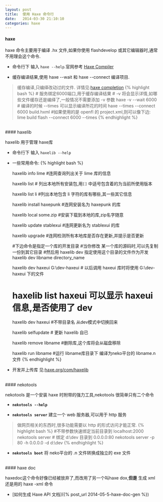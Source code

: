 ```yaml
---
layout: post
title:  使用 Haxe 命令行
date:   2014-03-30 21:10:10
categories: haxe
---
```

#### haxe

haxe 命令主要用于编译 .hx 文件,如果你使用 flashdevelop 或其它编辑器时,通常不用理会这个命令. 

 * 命令行下 输入 `haxe --help`.官网参考 [Haxe Compiler](http://haxe.org/doc/compiler?lang=en)

 * 缓存编译结果,使用 haxe --wait 和 haxe --connect 编译项目.
 > 缓存编译,只编绎改动过的文件. 详情见:[haxe completion]
	{% highlight bash %}
	# 服务绑定6000端口,用于缓存编译结果
	# -v 将会显示详情,如哪些文件缓存还是编绎了,一般情况不需要添加 -v 参数
	haxe -v --wait 6000
	# 编译的时候 --times 可以显示编译所花的时间
	haxe --times --connect 6000 build.hxml
	#如果使用的是 openfl 的 project.xml,则可以像下边:
	lime build flash --connect 6000 --times
	{% endhighlight %}

<!-- more -->

[编译-flag]:http://haxe.org/doc/compiler
[编译-define]:http://haxe.org/manual/tips_and_tricks
[haxe completion]:http://haxe.org/manual/completion


<br />
#### haxelib

haxelib 用于管理 haxe库

 * 命令行下 输入 `haxelib --help`

 * 一些常用命令:
 {% highlight bash %}
	
	haxelib info lime #连网查询列出关于 lime 库的信息
	
	haxelib list  # 列出本地所有安装包,用`[]` 中适号包含着的为当前所使用版本
	
	haxelib list li   #列出本地包含 li 字符的库有哪些,其一些其它信息

	haxelib install haxepunk #连网安装名为 haxepunk 的库
	
	haxelib local some.zip  #安装下载到本地的库,zip名字随意
	
	haxelib update stablexui #连网更新名为 stablexui 的库
	
	haxelib upgrade #连网检测所有本地库是否存在更新,并提示是否更新
	
	#下边命令是指定一个库的开发目录
	#当你修改 某一个库的源码时,可以先复制一份到其它目录
	#然后用 haxelib dev 指定使用这个目录的文件作为开发
	haxelib dev libname directory_name 
	
	haxelib dev haxeui G:\dev-haxeui # 以后调用 haxeui 库时将使用 G:\dev-haxeui 下的文件
	# haxelib list haxeui 可以显示 haxeui 信息,是否使用了 dev 
	haxelib dev haxeui #不带目录名 从dev模式中切换回来
	
	haxelib selfupdate # 更新 haxelib 自已
	
	haxelib remove libname #删除库,这个库将会从磁盘移除
 
	haxelib run libname #运行 libname库目录下 编译为neko平台的 libname.n 文件
{% endhighlight %}

 * 开发并上传库 见:[haxe.org/com/haxelib](http://haxe.org/com/haxelib)


<br />
#### nekotools

nekotools 是一个安装 haxe 时附带的强力工具,nekotools 很简单只有二个命令

 * **`nekotools --help`**

 * **`nekotools server`** 建立一个 web 服务器,可以用于 http 服务
 
 > 做网页相关的东西时,很多功能需要以 http 的形式访问才能正常.
	{% highlight bash %}
	#不带参数快速绑定当前目录到 localhost:2000
	nekotools server
	# 绑定 d:\dev 目录到 0.0.0.0:80
	nekotools server -p 80 -h 0.0.0.0 -d d:\dev
	{% endhighlight %}
 * **`nekotools boot`**	将 neko平台的 .n 文件转换成独立的 exe 文件


<br />
#### haxe doc

  haxedoc这个命令好像已经被放弃了,而改用了另一个叫haxe dox,**但是** 生成 xml 还是用的 haxe -xml 命令

  * [如何生成 Haxe API 文档]({% post_url 2014-05-5-haxe-doc-gen %})


